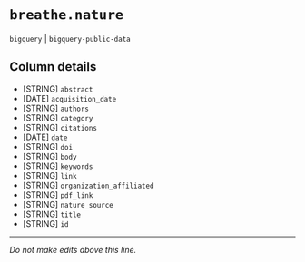 # `breathe.nature`
`bigquery` | `bigquery-public-data`

## Column details
* [STRING]    `abstract`
* [DATE]      `acquisition_date`
* [STRING]    `authors`
* [STRING]    `category`
* [STRING]    `citations`
* [DATE]      `date`
* [STRING]    `doi`
* [STRING]    `body`
* [STRING]    `keywords`
* [STRING]    `link`
* [STRING]    `organization_affiliated`
* [STRING]    `pdf_link`
* [STRING]    `nature_source`
* [STRING]    `title`
* [STRING]    `id`

-------------------------------------------------------------------------------
*Do not make edits above this line.*
